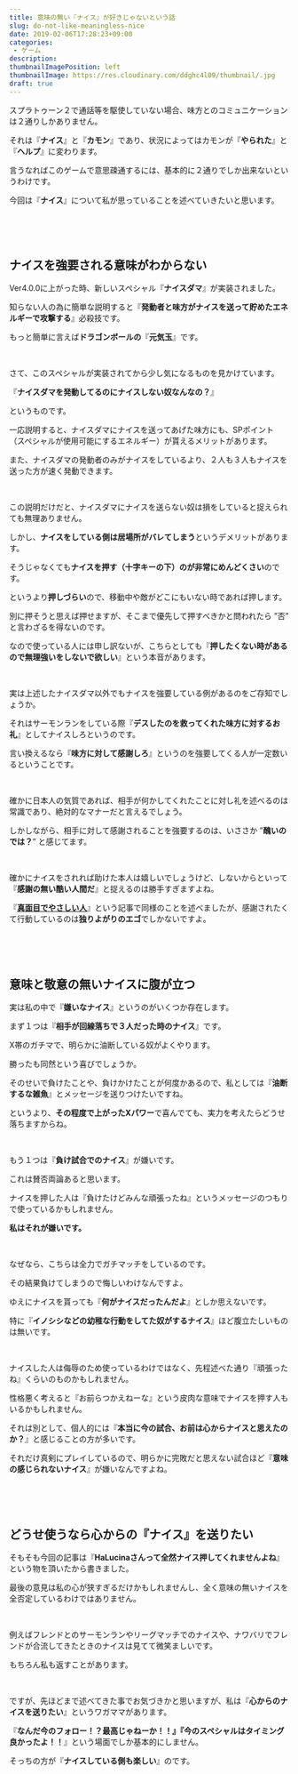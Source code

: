 ```yaml
---
title: 意味の無い『ナイス』が好きじゃないという話
slug: do-not-like-meaningless-nice
date: 2019-02-06T17:28:23+09:00
categories: 
 - ゲーム
description: 
thumbnailImagePosition: left
thumbnailImage: https://res.cloudinary.com/ddghc4l09/thumbnail/.jpg
draft: true
---
```


<!--more-->

スプラトゥーン２で通話等を駆使していない場合、味方とのコミュニケーションは２通りしかありません。

それは『<strong>ナイス</strong>』と『<strong>カモン</strong>』であり、状況によってはカモンが『<strong>やられた</strong>』と『<strong>ヘルプ</strong>』に変わります。

言うなればこのゲームで意思疎通するには、基本的に２通りでしか出来ないというわけです。

今回は『<strong>ナイス</strong>』について私が思っていることを述べていきたいと思います。

&nbsp;

&nbsp;
<h2>ナイスを強要される意味がわからない</h2>
Ver4.0.0に上がった時、新しいスペシャル『<strong>ナイスダマ</strong>』が実装されました。

知らない人の為に簡単な説明すると『<strong>発動者と味方がナイスを送って貯めたエネルギーで攻撃する</strong>』必殺技です。

もっと簡単に言えば<strong>ドラゴンボールの</strong>『<strong>元気玉</strong>』です。

&nbsp;

さて、このスペシャルが実装されてから少し気になるものを見かけています。

『<strong>ナイスダマを発動してるのにナイスしない奴なんなの？</strong>』

というものです。

一応説明すると、ナイスダマにナイスを送ってあげた味方にも、SPポイント（スペシャルが使用可能にするエネルギー）が貰えるメリットがあります。

また、ナイスダマの発動者のみがナイスをしているより、２人も３人もナイスを送った方が速く発動できます。

&nbsp;

この説明だけだと、ナイスダマにナイスを送らない奴は損をしていると捉えられても無理ありません。

しかし、<strong>ナイスをしている側は居場所がバレてしまう</strong>というデメリットがあります。

そうじゃなくても<strong>ナイスを押す（十字キーの下）のが非常にめんどくさい</strong>のです。

というより<strong>押しづらい</strong>ので、移動中や敵がどこにもいない時であれば押します。

別に押そうと思えば押せますが、そこまで優先して押すべきかと問われたら ”否” と言わざるを得ないのです。

なので使っている人には申し訳ないが、こちらとしても『<strong>押したくない時があるので無理強いをしないで欲しい</strong>』という本音があります。

&nbsp;

実は上述したナイスダマ以外でもナイスを強要している例があるのをご存知でしょうか。

それはサーモンランをしている際『<strong>デスしたのを救ってくれた味方に対するお礼</strong>』としてナイスしろというのです。

言い換えるなら『<strong>味方に対して感謝しろ</strong>』というのを強要してくる人が一定数いるということです。

&nbsp;

確かに日本人の気質であれば、相手が何かしてくれたことに対し礼を述べるのは常識であり、絶対的なマナーだと言えるでしょう。

しかしながら、相手に対して感謝されることを強要するのは、いささか ”<strong>醜いのでは？</strong>” と感じてます。

&nbsp;

確かにナイスをされれば助けた本人は嬉しいでしょうけど、しないからといって『<strong>感謝の無い酷い人間だ</strong>』と捉えるのは勝手すぎますよね。

『<a href="https://hackheatharu.xyz/honest-and-kind/"><strong>真面目でやさしい人</strong></a>』という記事で同様のことを述べましたが、感謝されたくて行動しているのは<strong>独りよがりのエゴ</strong>でしかないですよ。

&nbsp;

&nbsp;
<h2>意味と敬意の無いナイスに腹が立つ</h2>
実は私の中で『<strong>嫌いなナイス</strong>』というのがいくつか存在します。

まず１つは『<strong>相手が回線落ちで３人だった時のナイス</strong>』です。

X帯のガチマで、明らかに油断している奴がよくやります。

勝ったも同然という喜びでしょうか。

そのせいで負けたことや、負けかけたことが何度かあるので、私としては『<strong>油断するな雑魚</strong>』とメッセージを送りつけたいですね。

というより、<strong>その程度で上がったXパワー</strong>で喜んでても、実力を考えたらどうせ落ちますからね。

&nbsp;

もう１つは『<strong>負け試合でのナイス</strong>』が嫌いです。

これは賛否両論あると思います。

ナイスを押した人は『負けたけどみんな頑張ったね』というメッセージのつもりで使っているかもしれません。

<strong>私はそれが嫌いです。</strong>

&nbsp;

なぜなら、こちらは全力でガチマッチをしているのです。

その結果負けてしまうので悔しいわけなんですよ。

ゆえにナイスを貰っても『<strong>何がナイスだったんだよ</strong>』としか思えないです。

特に『<strong>イノシシなどの幼稚な行動をしてた奴がするナイス</strong>』ほど腹立たしいものは無いです。

&nbsp;

ナイスした人は侮辱のため使っているわけではなく、先程述べた通り『頑張ったね』くらいのものかもしれません。

性格悪く考えると『お前らつかえねーな』という皮肉な意味でナイスを押す人もいるかもしれません。

それは別として、個人的には『<strong>本当に今の試合、お前は心からナイスと思えたのか？</strong>』と感じることの方が多いです。

それだけ真剣にプレイしているので、明らかに完敗だと思えない試合ほど『<strong>意味の感じられないナイス</strong>』が嫌いなんですよね。

&nbsp;

&nbsp;
<h2>どうせ使うなら心からの『ナイス』を送りたい</h2>
そもそも今回の記事は『<strong>HaLucinaさんって全然ナイス押してくれませんよね</strong>』という物を頂いたから書きました。

最後の意見は私の心が狭すぎるだけかもしれませんし、全く意味の無いナイスを全否定しているわけではありません。

&nbsp;

例えばフレンドとのサーモンランやリーグマッチでのナイスや、ナワバリでフレンドが合流してきたときのナイスは見てて微笑ましいです。

もちろん私も返すことがあります。

&nbsp;

ですが、先ほどまで述べてきた事でお気づきかと思いますが、私は『<strong>心からのナイスを送りたい</strong>』というワガママがあります。

『<strong>なんだ今のフォロー！？最高じゃねーか！！』『今のスペシャルはタイミング良かったよ！！</strong>』という場面でしか基本的にしません。

そっちの方が『<strong>ナイスしている側も楽しい</strong>』のです。
